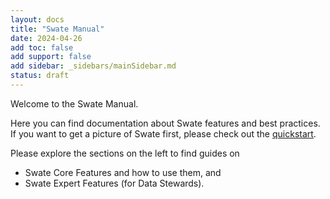 ```yaml
---
layout: docs
title: "Swate Manual"
date: 2024-04-26
add toc: false
add support: false
add sidebar: _sidebars/mainSidebar.md
status: draft 
---
```


Welcome to the Swate Manual.

Here you can find documentation about Swate features and best practices. If you want to get a picture of Swate first, please check out the [quickstart](https://nfdi4plants.org/nfdi4plants.knowledgebase/docs/guides/swate_QuickStart.html).

Please explore the sections on the left to find guides on

- Swate Core Features and how to use them, and
- Swate Expert Features (for Data Stewards).
